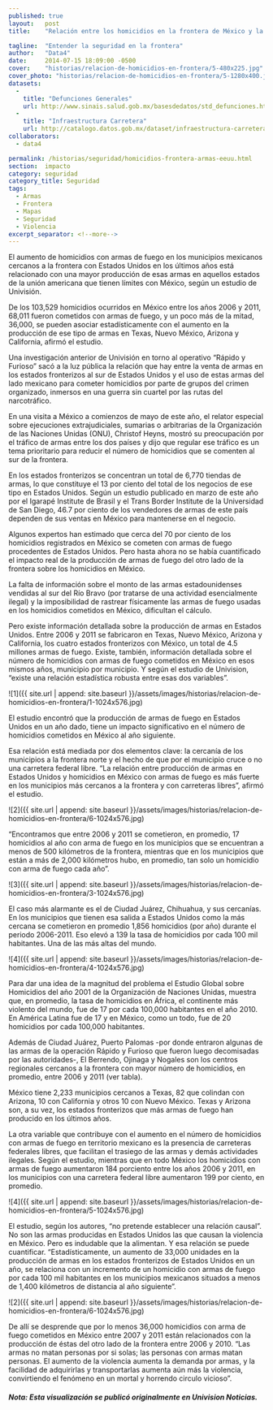 ```yaml
---
published: true
layout:   post
title:    "Relación entre los homicidios en la frontera de México y la producción de armas en EE.UU."

tagline:  "Entender la seguridad en la frontera"
author:   "Data4"
date:     2014-07-15 18:09:00 -0500
cover:    "historias/relacion-de-homicidios-en-frontera/5-480x225.jpg"
cover_photo: "historias/relacion-de-homicidios-en-frontera/5-1280x400.jpg"
datasets:
  -
    title: "Defunciones Generales"
    url: http://www.sinais.salud.gob.mx/basesdedatos/std_defunciones.html
  -
    title: "Infraestructura Carretera"
    url: http://catalogo.datos.gob.mx/dataset/infraestructura-carretera
collaborators:
  - data4

permalink: /historias/seguridad/homicidios-frontera-armas-eeuu.html
section:  impacto
category: seguridad
category_title: Seguridad
tags:
  - Armas
  - Frontera
  - Mapas
  - Seguridad
  - Violencia
excerpt_separator: <!--more-->
---
```


El aumento de homicidios con armas de fuego en los municipios mexicanos cercanos a
la frontera con Estados Unidos en los últimos años está relacionado con una mayor
producción de esas armas en aquellos estados de la unión americana que tienen
límites con México, según un estudio de Univisión.

<!--more-->

De los 103,529 homicidios ocurridos en México entre los años 2006 y 2011, 68,011
fueron cometidos con armas de fuego, y un poco más de la mitad, 36,000, se pueden
asociar estadísticamente con el aumento en la producción de ese tipo de armas en
Texas, Nuevo México, Arizona y California, afirmó el estudio.

Una investigación anterior de Univisión en torno al operativo “Rápido y Furioso” sacó a
la luz pública la relación que hay entre la venta de armas en los estados fronterizos al
sur de Estados Unidos y el uso de estas armas del lado mexicano para cometer
homicidios por parte de grupos del crimen organizado, inmersos en una guerra sin
cuartel por las rutas del narcotráfico.

En una visita a México a comienzos de mayo de este año, el relator especial sobre
ejecuciones extrajudiciales, sumarias o arbitrarias de la Organización de las Naciones
Unidas (ONU), Christof Heyns, mostró su preocupación por el tráfico de armas entre los
dos países y dijo que regular ese tráfico es un tema prioritario para reducir el número
de homicidios que se comenten al sur de la frontera.

En los estados fronterizos se concentran un total de 6,770 tiendas de armas, lo que
constituye el 13 por ciento del total de los negocios de ese tipo en Estados Unidos.
Según un estudio publicado en marzo de este año por el Igarapé Institute de Brasil y el
Trans Border Institute de la Universidad de San Diego, 46.7 por ciento de los
vendedores de armas de este país dependen de sus ventas en México para
mantenerse en el negocio.

Algunos expertos han estimado que cerca del 70 por ciento de los homicidios
registrados en México se cometen con armas de fuego procedentes de Estados
Unidos. Pero hasta ahora no se había cuantificado el impacto real de la producción de
armas de fuego del otro lado de la frontera sobre los homicidios en México.

La falta de información sobre el monto de las armas estadounidenses vendidas al sur
del Río Bravo (por tratarse de una actividad esencialmente ilegal) y la imposibilidad de
rastrear físicamente las armas de fuego usadas en los homicidios cometidos en
México, dificultan el cálculo.

Pero existe información detallada sobre la producción de armas en Estados Unidos.
Entre 2006 y 2011 se fabricaron en Texas, Nuevo México, Arizona y California, los
cuatro estados fronterizos con México, un total de 4.5 millones armas de fuego. Existe, también, información detallada sobre el número de homicidios con armas de fuego
cometidos en México en esos mismos años, municipio por municipio. Y según el
estudio de Univision, “existe una relación estadística robusta entre esas dos variables”.

![1]({{ site.url | append: site.baseurl }}/assets/images/historias/relacion-de-homicidios-en-frontera/1-1024x576.jpg)

El estudio encontró que la producción de armas de fuego en Estados Unidos en un año
dado, tiene un impacto significativo en el número de homicidios cometidos en México al
año siguiente.

Esa relación está mediada por dos elementos clave: la cercanía de los municipios a la
frontera norte y el hecho de que por el municipio cruce o no una carretera federal libre.
“La relación entre producción de armas en Estados Unidos y homicidios en México con
armas de fuego es más fuerte en los municipios más cercanos a la frontera y con
carreteras libres”, afirmó el estudio.

![2]({{ site.url | append: site.baseurl }}/assets/images/historias/relacion-de-homicidios-en-frontera/6-1024x576.jpg)

“Encontramos que entre 2006 y 2011 se cometieron, en promedio, 17 homicidios al año
con arma de fuego en los municipios que se encuentran a menos de 500 kilómetros de
la frontera, mientras que en los municipios que están a más de 2,000 kilómetros hubo,
en promedio, tan solo un homicidio con arma de fuego cada año”.

![3]({{ site.url | append: site.baseurl }}/assets/images/historias/relacion-de-homicidios-en-frontera/3-1024x576.jpg)

El caso más alarmante es el de Ciudad Juárez, Chihuahua, y sus cercanías. En los
municipios que tienen esa salida a Estados Unidos como la más cercana se cometieron
en promedio 1,856 homicidios (por año) durante el periodo 2006-2011. Eso elevó a 139
la tasa de homicidios por cada 100 mil habitantes. Una de las más altas del mundo.

![4]({{ site.url | append: site.baseurl }}/assets/images/historias/relacion-de-homicidios-en-frontera/4-1024x576.jpg)

Para dar una idea de la magnitud del problema el Estudio Global sobre Homicidios del
año 2001 de la Organización de Naciones Unidas, muestra que, en promedio, la tasa
de homicidios en África, el continente más violento del mundo, fue de 17 por cada
100,000 habitantes en el año 2010. En América Latina fue de 17 y en México, como un
todo, fue de 20 homicidios por cada 100,000 habitantes.

Además de Ciudad Juárez, Puerto Palomas -por donde entraron algunas de las armas
de la operación Rápido y Furioso que fueron luego decomisadas por las autoridades-,
El Berrendo, Ojinaga y Nogales son los centros regionales cercanos a la frontera con
mayor número de homicidios, en promedio, entre 2006 y 2011 (ver tabla).

México tiene 2,233 municipios cercanos a Texas, 82 que colindan con Arizona, 10 con
California y otros 10 con Nuevo México. Texas y Arizona son, a su vez, los estados
fronterizos que más armas de fuego han producido en los últimos años.

La otra variable que contribuye con el aumento en el número de homicidios con armas
de fuego en territorio mexicano es la presencia de carreteras federales libres, que
facilitan el trasiego de las armas y demás actividades ilegales. Según el estudio, mientras que en todo México los homicidios con armas de fuego aumentaron 184 porciento entre los años 2006 y 2011, en los municipios con una carretera federal libre
aumentaron 199 por ciento, en promedio.

![4]({{ site.url | append: site.baseurl }}/assets/images/historias/relacion-de-homicidios-en-frontera/5-1024x576.jpg)

El estudio, según los autores, “no pretende establecer una relación causal”. No son las
armas producidas en Estados Unidos las que causan la violencia en México. Pero es
indudable que la alimentan. Y esa relación se puede cuantificar. “Estadísticamente, un
aumento de 33,000 unidades en la producción de armas en los estados fronterizos de
Estados Unidos en un año, se relaciona con un incremento de un homicidio con armas
de fuego por cada 100 mil habitantes en los municipios mexicanos situados a menos de
1,400 kilómetros de distancia al año siguiente”.

![2]({{ site.url | append: site.baseurl }}/assets/images/historias/relacion-de-homicidios-en-frontera/6-1024x576.jpg)

De allí se desprende que por lo menos 36,000 homicidios con arma de fuego cometidos
en México entre 2007 y 2011 están relacionados con la producción de éstas del otro
lado de la frontera entre 2006 y 2010. “Las armas no matan personas por si solas; las
personas con armas matan personas. El aumento de la violencia aumenta la demanda
por armas, y la facilidad de adquirirlas y transportarlas aumenta aún más la violencia,
convirtiendo el fenómeno en un mortal y horrendo circulo vicioso”.

##### Nota: Esta visualización se publicó originalmente en Univision Noticias.




